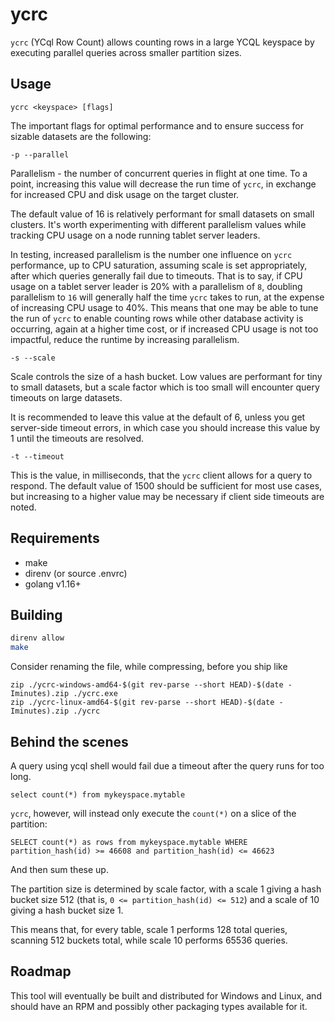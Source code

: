 # ycrc


`ycrc` (YCql Row Count) allows counting rows in a large YCQL keyspace by executing parallel queries across smaller partition sizes.



## Usage

```
ycrc <keyspace> [flags]
```


The important flags for optimal performance and to ensure success for sizable datasets are the following:

```
-p --parallel
```
Parallelism - the number of concurrent queries in flight at one time. To a point, increasing this value will decrease the run time of `ycrc`, in exchange for increased CPU and disk usage on the target cluster.

The default value of 16 is relatively performant for small datasets on small clusters. It's worth experimenting with different parallelism values while tracking CPU usage on a node running tablet server leaders.

In testing, increased parallelism is the number one influence on `ycrc` performance, up to CPU saturation, assuming scale is set appropriately, after which queries generally fail due to timeouts. That is to say, if CPU usage on a tablet server leader is 20% with a parallelism of `8`, doubling parallelism to `16` will generally half the time `ycrc` takes to run, at the expense of increasing CPU usage to 40%. This means that one may be able to tune the run of `ycrc` to enable counting rows while other database activity is occurring, again at a higher time cost, or if increased CPU usage is not too impactful, reduce the runtime by increasing parallelism.




```
-s --scale
```
Scale controls the size of a hash bucket. Low values are performant for tiny to small datasets, but a scale factor which is too small will encounter query timeouts on large datasets.

It is recommended to leave this value at the default of 6, unless you get server-side timeout errors, in which case you should increase this value by 1 until the timeouts are resolved.


```
-t --timeout
```

This is the value, in milliseconds, that the `ycrc` client allows for a query to respond. The default value of 1500 should be sufficient for most use cases, but increasing to a higher value may be necessary if client side timeouts are noted.


## Requirements

* make
* direnv (or source .envrc)
* golang v1.16+

## Building

```bash
direnv allow
make
```

Consider renaming the file, while compressing, before you ship like

```
zip ./ycrc-windows-amd64-$(git rev-parse --short HEAD)-$(date -Iminutes).zip ./ycrc.exe
zip ./ycrc-linux-amd64-$(git rev-parse --short HEAD)-$(date -Iminutes).zip ./ycrc
```

## Behind the scenes

A query using ycql shell would fail due a timeout after the query runs for too long.

```
select count(*) from mykeyspace.mytable
```

`ycrc`, however, will instead only execute the `count(*)` on a slice of the partition:

```
SELECT count(*) as rows from mykeyspace.mytable WHERE partition_hash(id) >= 46608 and partition_hash(id) <= 46623
```

And then sum these up.

The partition size is determined by scale factor, with a scale 1 giving a hash bucket size 512 (that is, `0 <= partition_hash(id) <= 512`) and a scale of 10 giving a hash bucket size 1.

This means that, for every table, scale 1 performs 128 total queries, scanning 512 buckets total, while scale 10 performs 65536 queries.



## Roadmap

This tool will eventually be built and distributed for Windows and Linux, and should have an RPM and possibly other packaging types available for it.
